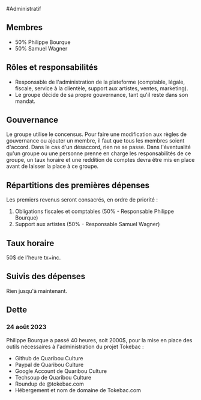 #Administratif 

## Membres 
- 50% Philippe Bourque 
- 50% Samuel Wagner 

## Rôles et responsabilités
- Responsable de l'administration de la plateforme (comptable, légale, fiscale, service à la clientèle, support aux artistes, ventes, marketing).
- Le groupe décide de sa propre gouvernance, tant qu'il reste dans son mandat.

## Gouvernance 
Le groupe utilise le concensus. Pour faire une modification aux règles de gouvernance ou ajouter un membre, il faut que tous les membres soient d'accord. Dans le cas d'un désaccord, rien ne se passe. Dans l'éventualité qu'un groupe ou une personne prenne en charge les responsabilités de ce groupe, un taux horaire et une reddition de comptes devra être mis en place avant de laisser la place à ce groupe. 

## Répartitions des premières dépenses
Les premiers revenus seront consacrés, en ordre de priorité : 
1. Obligations fiscales et comptables (50% - Responsable Philippe Bourque)
2. Support aux artistes (50% - Responsable Samuel Wagner)

## Taux horaire
50$ de l'heure tx+inc.

## Suivis des dépenses 
Rien jusqu'à maintenant.

## Dette
### 24 août 2023
Philippe Bourque a passé 40 heures, soit 2000$, pour la mise en place des outils nécessaires à l'administration du projet Tokebac : 
- Github de Quaribou Culture
- Paypal de Quaribou Culture
- Google Account de Quaribou Culture
- Techsoup de Quaribou Culture
- Roundup de @tokebac.com
- Hébergement et nom de domaine de Tokebac.com
